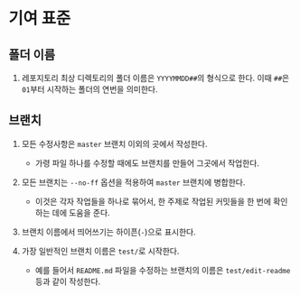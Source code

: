 # 기여 표준

## 폴더 이름

1. 레포지토리 최상 디렉토리의 폴더 이름은 `YYYYMMDD##`의 형식으로 한다.
   이때 `##`은 `01`부터 시작하는 폴더의 연번을 의미한다.

## 브랜치

1. 모든 수정사항은 `master` 브랜치 이외의 곳에서 작성한다.
   * 가령 파일 하나를 수정할 때에도 브랜치를 만들어 그곳에서 작업한다.
1. 모든 브랜치는 `--no-ff` 옵션을 적용하여 `master` 브랜치에 병합한다.
   * 이것은 각자 작업들을 하나로 묶어서, 한 주제로 작업된 커밋들을 한 번에 확인하는 데에 도움을 준다.
1. 브랜치 이름에서 띄어쓰기는 하이픈(`-`)으로 표시한다.

1. 가장 일반적인 브랜치 이름은 `test/`로 시작한다.
   * 예를 들어서 `README.md` 파일을 수정하는 브랜치의 이름은 `test/edit-readme`등과 같이 작성한다.
